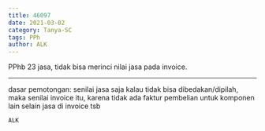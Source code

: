 ```yaml
---
title: 46097
date: 2021-03-02
category: Tanya-SC
tags: PPh
author: ALK
---
```


PPhb 23 jasa, tidak bisa merinci nilai jasa pada invoice.

---

dasar pemotongan: senilai jasa saja kalau tidak bisa dibedakan/dipilah, maka senilai invoice itu, karena tidak ada faktur pembelian untuk komponen lain selain jasa di invoice tsb

`ALK`
